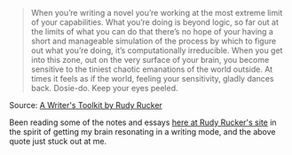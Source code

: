 <blockquote cite="http://www.rudyrucker.com/writing/">When you’re writing a novel you’re working at the most extreme limit of your 
capabilities.  What you’re doing is beyond logic, so far out at the limits of what you can do 
that there’s no hope of your having a short and manageable simulation of the process by 
which to figure out what you’re doing, it’s computationally irreducible.  When you get into 
this zone, out on the very surface of your brain, you become sensitive to the tiniest chaotic 
emanations of the world outside.  At times it feels as if the world, feeling your sensitivity, 
gladly dances back.  Dosie-do.  Keep your eyes peeled.</blockquote><div class="quotesource">Source: <a href="http://www.rudyrucker.com/writing/">A Writer's Toolkit by Rudy Rucker</a></div>

Been reading some of the notes and essays [here at Rudy Rucker's site](http://www.rudyrucker.com/writing/) in the spirit of getting my brain resonating in a writing mode, and the above quote just stuck out at me.
